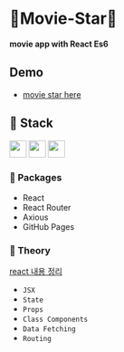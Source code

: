 # 🍿Movie-Star🍿
**movie app with React Es6**

## Demo
* [movie star here](https://seoyeon-double-7.github.io/movie-star)

## 🔧 Stack
<img height="30" src="https://img.shields.io/badge/React-black?style=for-the-badge&logo=React&logoColor=#61DAFB"/> <img height="30" src="https://img.shields.io/badge/Javascript-black?style=for-the-badge&logo=Javascript&logoColor=F7DF1E"/>
<img height="30" src="https://img.shields.io/badge/Github-181717?style=for-the-badge&logo=Github&logoColor=white" />

### 📁 Packages
* React
* React Router
* Axious
* GitHub Pages

### 🔖 Theory
[react 내용 정리](https://www.notion.so/study-React-c307eb4d2b6441159aa91952a9e9fc6e)
* `JSX`
* `State`
* `Props`
* `Class Components`
* `Data Fetching`
* `Routing`
